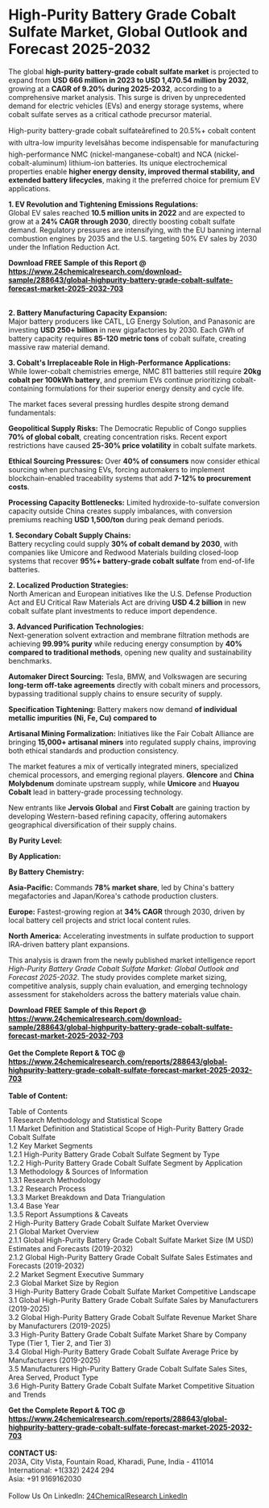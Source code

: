 <h1>High-Purity Battery Grade Cobalt Sulfate Market, Global Outlook and Forecast 2025-2032</h1><p>The global <strong>high-purity battery-grade cobalt sulfate market</strong> is projected to expand from <strong>USD 666 million in 2023 to USD 1,470.54 million by 2032</strong>, growing at a <strong>CAGR of 9.20% during 2025-2032</strong>, according to a comprehensive market analysis. This surge is driven by unprecedented demand for electric vehicles (EVs) and energy storage systems, where cobalt sulfate serves as a critical cathode precursor material.</p><p>High-purity battery-grade cobalt sulfateârefined to 20.5%+ cobalt content with ultra-low impurity levelsâhas become indispensable for manufacturing high-performance NMC (nickel-manganese-cobalt) and NCA (nickel-cobalt-aluminum) lithium-ion batteries. Its unique electrochemical properties enable <strong>higher energy density, improved thermal stability, and extended battery lifecycles</strong>, making it the preferred choice for premium EV applications.</p><p><strong>1. EV Revolution and Tightening Emissions Regulations:</strong><br>
Global EV sales reached <strong>10.5 million units in 2022</strong> and are expected to grow at a <strong>24% CAGR through 2030</strong>, directly boosting cobalt sulfate demand. Regulatory pressures are intensifying, with the EU banning internal combustion engines by 2035 and the U.S. targeting 50% EV sales by 2030 under the Inflation Reduction Act.</p><div><b>Download FREE Sample of this Report @ 
            <a href="https://www.24chemicalresearch.com/download-sample/288643/global-highpurity-battery-grade-cobalt-sulfate-forecast-market-2025-2032-703">
            https://www.24chemicalresearch.com/download-sample/288643/global-highpurity-battery-grade-cobalt-sulfate-forecast-market-2025-2032-703</a></b></div><br><p><strong>2. Battery Manufacturing Capacity Expansion:</strong><br>
Major battery producers like CATL, LG Energy Solution, and Panasonic are investing <strong>USD 250+ billion</strong> in new gigafactories by 2030. Each GWh of battery capacity requires <strong>85-120 metric tons</strong> of cobalt sulfate, creating massive raw material demand.</p><p><strong>3. Cobalt's Irreplaceable Role in High-Performance Applications:</strong><br>
While lower-cobalt chemistries emerge, NMC 811 batteries still require <strong>20kg cobalt per 100kWh battery</strong>, and premium EVs continue prioritizing cobalt-containing formulations for their superior energy density and cycle life.</p><p>The market faces several pressing hurdles despite strong demand fundamentals:</p><p><strong>Geopolitical Supply Risks:</strong> The Democratic Republic of Congo supplies <strong>70% of global cobalt</strong>, creating concentration risks. Recent export restrictions have caused <strong>25-30% price volatility</strong> in cobalt sulfate markets.</p><p><strong>Ethical Sourcing Pressures:</strong> Over <strong>40% of consumers</strong> now consider ethical sourcing when purchasing EVs, forcing automakers to implement blockchain-enabled traceability systems that add <strong>7-12% to procurement costs</strong>.</p><p><strong>Processing Capacity Bottlenecks:</strong> Limited hydroxide-to-sulfate conversion capacity outside China creates supply imbalances, with conversion premiums reaching <strong>USD 1,500/ton</strong> during peak demand periods.</p><p><strong>1. Secondary Cobalt Supply Chains:</strong><br>
Battery recycling could supply <strong>30% of cobalt demand by 2030</strong>, with companies like Umicore and Redwood Materials building closed-loop systems that recover <strong>95%+ battery-grade cobalt sulfate</strong> from end-of-life batteries.</p><p><strong>2. Localized Production Strategies:</strong><br>
North American and European initiatives like the U.S. Defense Production Act and EU Critical Raw Materials Act are driving <strong>USD 4.2 billion</strong> in new cobalt sulfate plant investments to reduce import dependence.</p><p><strong>3. Advanced Purification Technologies:</strong><br>
Next-generation solvent extraction and membrane filtration methods are achieving <strong>99.99% purity</strong> while reducing energy consumption by <strong>40% compared to traditional methods</strong>, opening new quality and sustainability benchmarks.</p><p><strong>Automaker Direct Sourcing:</strong> Tesla, BMW, and Volkswagen are securing <strong>long-term off-take agreements</strong> directly with cobalt miners and processors, bypassing traditional supply chains to ensure security of supply.</p><p><strong>Specification Tightening:</strong> Battery makers now demand <strong> of individual metallic impurities (Ni, Fe, Cu) compared to 
	</strong></p><p><strong>Artisanal Mining Formalization:</strong> Initiatives like the Fair Cobalt Alliance are bringing <strong>15,000+ artisanal miners</strong> into regulated supply chains, improving both ethical standards and production consistency.</p><p>The market features a mix of vertically integrated miners, specialized chemical processors, and emerging regional players. <strong>Glencore</strong> and <strong>China Molybdenum</strong> dominate upstream supply, while <strong>Umicore</strong> and <strong>Huayou Cobalt</strong> lead in battery-grade processing technology.</p><p>New entrants like <strong>Jervois Global</strong> and <strong>First Cobalt</strong> are gaining traction by developing Western-based refining capacity, offering automakers geographical diversification of their supply chains.</p><p><strong>By Purity Level:</strong></p><p><strong>By Application:</strong></p><p><strong>By Battery Chemistry:</strong></p><p><strong>Asia-Pacific:</strong> Commands <strong>78% market share</strong>, led by China's battery megafactories and Japan/Korea's cathode production clusters.</p><p><strong>Europe:</strong> Fastest-growing region at <strong>34% CAGR</strong> through 2030, driven by local battery cell projects and strict local content rules.</p><p><strong>North America:</strong> Accelerating investments in sulfate production to support IRA-driven battery plant expansions.</p><p>This analysis is drawn from the newly published market intelligence report <em>High-Purity Battery Grade Cobalt Sulfate Market: Global Outlook and Forecast 2025-2032</em>. The study provides complete market sizing, competitive analysis, supply chain evaluation, and emerging technology assessment for stakeholders across the battery materials value chain.</p><div><b>Download FREE Sample of this Report @ 
            <a href="https://www.24chemicalresearch.com/download-sample/288643/global-highpurity-battery-grade-cobalt-sulfate-forecast-market-2025-2032-703">
            https://www.24chemicalresearch.com/download-sample/288643/global-highpurity-battery-grade-cobalt-sulfate-forecast-market-2025-2032-703</a></b></div><br><div><b>Get the Complete Report & TOC @ 
            <a href="https://www.24chemicalresearch.com/reports/288643/global-highpurity-battery-grade-cobalt-sulfate-forecast-market-2025-2032-703">
            https://www.24chemicalresearch.com/reports/288643/global-highpurity-battery-grade-cobalt-sulfate-forecast-market-2025-2032-703</a></b></div><br>
            <b>Table of Content:</b><p>Table of Contents<br />
1 Research Methodology and Statistical Scope<br />
1.1 Market Definition and Statistical Scope of High-Purity Battery Grade Cobalt Sulfate<br />
1.2 Key Market Segments<br />
1.2.1 High-Purity Battery Grade Cobalt Sulfate Segment by Type<br />
1.2.2 High-Purity Battery Grade Cobalt Sulfate Segment by Application<br />
1.3 Methodology & Sources of Information<br />
1.3.1 Research Methodology<br />
1.3.2 Research Process<br />
1.3.3 Market Breakdown and Data Triangulation<br />
1.3.4 Base Year<br />
1.3.5 Report Assumptions & Caveats<br />
2 High-Purity Battery Grade Cobalt Sulfate Market Overview<br />
2.1 Global Market Overview<br />
2.1.1 Global High-Purity Battery Grade Cobalt Sulfate Market Size (M USD) Estimates and Forecasts (2019-2032)<br />
2.1.2 Global High-Purity Battery Grade Cobalt Sulfate Sales Estimates and Forecasts (2019-2032)<br />
2.2 Market Segment Executive Summary<br />
2.3 Global Market Size by Region<br />
3 High-Purity Battery Grade Cobalt Sulfate Market Competitive Landscape<br />
3.1 Global High-Purity Battery Grade Cobalt Sulfate Sales by Manufacturers (2019-2025)<br />
3.2 Global High-Purity Battery Grade Cobalt Sulfate Revenue Market Share by Manufacturers (2019-2025)<br />
3.3 High-Purity Battery Grade Cobalt Sulfate Market Share by Company Type (Tier 1, Tier 2, and Tier 3)<br />
3.4 Global High-Purity Battery Grade Cobalt Sulfate Average Price by Manufacturers (2019-2025)<br />
3.5 Manufacturers High-Purity Battery Grade Cobalt Sulfate Sales Sites, Area Served, Product Type<br />
3.6 High-Purity Battery Grade Cobalt Sulfate Market Competitive Situation and Trends<br />
</p><div><b>Get the Complete Report & TOC @ 
            <a href="https://www.24chemicalresearch.com/reports/288643/global-highpurity-battery-grade-cobalt-sulfate-forecast-market-2025-2032-703">
            https://www.24chemicalresearch.com/reports/288643/global-highpurity-battery-grade-cobalt-sulfate-forecast-market-2025-2032-703</a></b></div><br><b>CONTACT US:</b><br>
            203A, City Vista, Fountain Road, Kharadi, Pune, India - 411014<br>
            International: +1(332) 2424 294<br>
            Asia: +91 9169162030 <br><br>
            Follow Us On LinkedIn: <a href="https://www.linkedin.com/company/24chemicalresearch/">24ChemicalResearch LinkedIn</a>